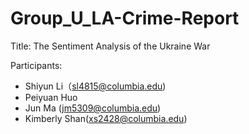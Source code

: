 # Group_U_LA-Crime-Report

Title: The Sentiment Analysis of the Ukraine War

Participants: 
* Shiyun Li（sl4815@columbia.edu)
* Peiyuan Huo
* Jun Ma (jm5309@columbia.edu)
* Kimberly Shan(xs2428@columbia.edu)
